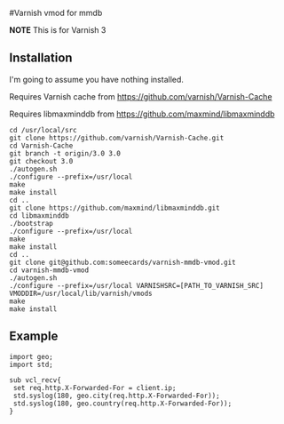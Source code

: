#Varnish vmod for mmdb

**NOTE**
This is for Varnish 3

## Installation
I'm going to assume you have nothing installed. 

Requires Varnish cache from https://github.com/varnish/Varnish-Cache

Requires libmaxminddb from https://github.com/maxmind/libmaxminddb

```
cd /usr/local/src
git clone https://github.com/varnish/Varnish-Cache.git
cd Varnish-Cache
git branch -t origin/3.0 3.0
git checkout 3.0
./autogen.sh
./configure --prefix=/usr/local
make
make install
cd ..
git clone https://github.com/maxmind/libmaxminddb.git
cd libmaxminddb
./bootstrap
./configure --prefix=/usr/local
make 
make install
cd ..
git clone git@github.com:someecards/varnish-mmdb-vmod.git
cd varnish-mmdb-vmod
./autogen.sh
./configure --prefix=/usr/local VARNISHSRC=[PATH_TO_VARNISH_SRC] VMODDIR=/usr/local/lib/varnish/vmods
make
make install
```

## Example

```
import geo;
import std;

sub vcl_recv{
 set req.http.X-Forwarded-For = client.ip;
 std.syslog(180, geo.city(req.http.X-Forwarded-For));
 std.syslog(180, geo.country(req.http.X-Forwarded-For));
}
```
